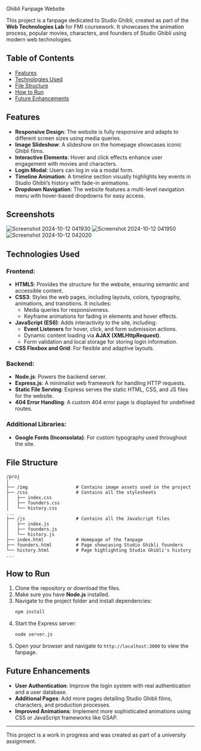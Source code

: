 Ghibli Fanpage Website


This project is a fanpage dedicated to Studio Ghibli, created as part of the **Web Technologies Lab** for FMI coursework. It showcases the animation process, popular movies, characters, and founders of Studio Ghibli using modern web technologies.

## Table of Contents

- [Features](#features)
- [Technologies Used](#technologies-used)
- [File Structure](#file-structure)
- [How to Run](#how-to-run)
- [Future Enhancements](#future-enhancements)

## Features

- **Responsive Design**: The website is fully responsive and adapts to different screen sizes using media queries.
- **Image Slideshow**: A slideshow on the homepage showcases iconic Ghibli films.
- **Interactive Elements**: Hover and click effects enhance user engagement with movies and characters.
- **Login Modal**: Users can log in via a modal form.
- **Timeline Animation**: A timeline section visually highlights key events in Studio Ghibli’s history with fade-in animations.
- **Dropdown Navigation**: The website features a multi-level navigation menu with hover-based dropdowns for easy access.

## Screenshots
![Screenshot 2024-10-12 041930](https://github.com/user-attachments/assets/d5c3e161-a4e3-4eba-b8d3-1bc97044cfb4)
![Screenshot 2024-10-12 041950](https://github.com/user-attachments/assets/3843cd60-f1b9-4139-86c3-830867bce904)
![Screenshot 2024-10-12 042020](https://github.com/user-attachments/assets/b1388a96-d71e-48ca-b433-7ac5c09043d7)

## Technologies Used

### Frontend:
- **HTML5**: Provides the structure for the website, ensuring semantic and accessible content.
- **CSS3**: Styles the web pages, including layouts, colors, typography, animations, and transitions. It includes:
  - Media queries for responsiveness.
  - Keyframe animations for fading in elements and hover effects.
- **JavaScript (ES6)**: Adds interactivity to the site, including:
  - **Event Listeners** for hover, click, and form submission actions.
  - Dynamic content loading via **AJAX (XMLHttpRequest)**.
  - Form validation and local storage for storing login information.
- **CSS Flexbox and Grid**: For flexible and adaptive layouts.

### Backend:
- **Node.js**: Powers the backend server.
- **Express.js**: A minimalist web framework for handling HTTP requests.
- **Static File Serving**: Express serves the static HTML, CSS, and JS files for the website.
- **404 Error Handling**: A custom 404 error page is displayed for undefined routes.

### Additional Libraries:
- **Google Fonts (Inconsolata)**: For custom typography used throughout the site.

## File Structure

```
/proj
│
├── /img                  # Contains image assets used in the project
├── /css                  # Contains all the stylesheets
│   ├── index.css
│   ├── founders.css
│   └── history.css
...
├── /js                   # Contains all the JavaScript files
│   ├── index.js
│   ├── founders.js
│   └── history.js
├── index.html            # Homepage of the fanpage
├── founders.html         # Page showcasing Studio Ghibli founders
└── history.html          # Page highlighting Studio Ghibli's history
...
```

## How to Run

1. Clone the repository or download the files.
2. Make sure you have **Node.js** installed.
3. Navigate to the project folder and install dependencies:
   ```bash
   npm install
   ```
4. Start the Express server:
   ```bash
   node server.js
   ```
5. Open your browser and navigate to `http://localhost:3000` to view the fanpage.

## Future Enhancements

- **User Authentication**: Improve the login system with real authentication and a user database.
- **Additional Pages**: Add more pages detailing Studio Ghibli films, characters, and production processes.
- **Improved Animations**: Implement more sophisticated animations using CSS or JavaScript frameworks like GSAP.

---

This project is a work in progress and was created as part of a university assignment.
```
